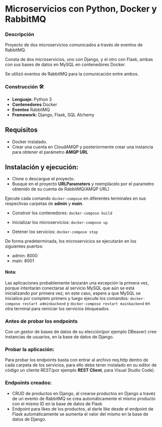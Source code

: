 # Microservicios con Python, Docker y RabbitMQ

### Descripción

Proyecto de dos microservicios comunicados a través de eventos de RabbitMQ.

Consta de dos microservicios, uno con Django, y el otro con Flask, ambas con sus bases de datos en MySQL en contenedores Docker.

Se utilizó eventos de RabbitMQ para la comunicación entre ambos.

### Construcción 🛠️
* **Lenguaje:** Python 3
* **Contenedores** Docker
* **Eventos** RabbitMQ
* **Framework:** Django, Flask, SQL Alchemy

## Requisitos
- Docker instalado.
- Crear una cuenta en CloudAMQP y posteriormente crear una instancia para obtener el parámetro **AMQP URL**

## Instalación y ejecución:

- Clone o descargue el proyecto.
- Busque en el proyecto **URLParameters** y reemplácelo por el parametro obtenido de su cuenta de RabbitMQ(AMQP URL)

Ejecute cada comando ```docker-compose``` en diferentes terminales en sus respectivas carpetas de **admin** y **main**.

* Construir los contenedores: ```docker-compose build```

* Inicializar los microservicios: ```docker-compose up```

* Detener los servicios: ```docker-compose stop```

De forma predeterminada, los microservicios se ejecutarán en los siguientes puertos:
- admin: 8000
- main: 8001

#### Nota:
Las aplicaciones probablemente lanzarán una excepción la primera vez, porque intentarán conectarse al servicio MySQL que aún se está inicializando por primera vez; en este caso, espere a que MySQL se inicialice por completo primero y luego ejecute los comandos: 
`docker-compose restart adminbackend` y `docker-compose restart mainbackend` en otra terminal para reiniciar los servicios bloqueados.

### Antes de probar los endpoints
Con un gestor de bases de datos de su elección(por ejemplo DBeaver) cree instancias de usuarios, en la base de datos de Django.

### Probar la aplicación:
Para probar los endpoints basta con entrar al archivo req.http dentro de cada carpeta de los servicios, para ello debe tener instalado en su editor de código un cliente REST(por ejemplo **REST Client**, para Visual Studio Code).

### Endpoints creados:
- CRUD de productos en Django, al crearse productos en Django a travéz de un evento de RabbitMQ se crea automáticamente el mismo producto con el mismo ID en la base de datos de Flask
- Endpoint para likes de los productos, al darle like desde el endpoint de Flask automáticamente se aumenta el valor del mismo en la base de datos de Django.
